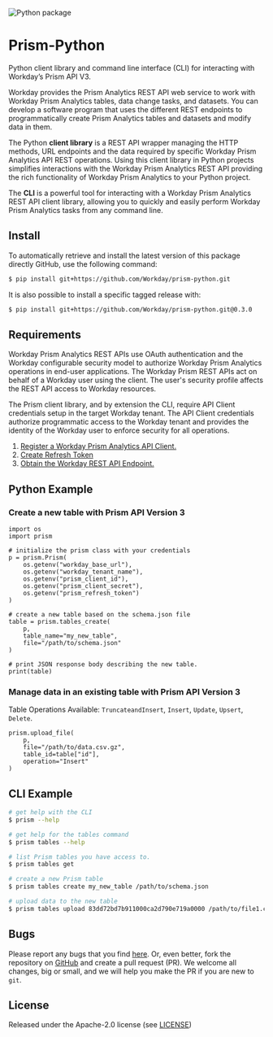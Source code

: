 ![Python package](https://github.com/Workday/prism-python/workflows/Python%20package/badge.svg)

# Prism-Python

Python client library and command line interface (CLI) for interacting with
Workday’s Prism API V3.

Workday provides the Prism Analytics REST API web service to work with
Workday Prism Analytics tables, data change tasks, and datasets. You can develop
a software program that uses the different REST endpoints to 
programmatically create Prism Analytics tables and datasets and modify 
data in them.

The Python **client library** is a REST API wrapper managing the HTTP methods,
URL endpoints and the data required by specific Workday Prism Analytics API
REST operations.  Using this client library in Python projects simplifies interactions
with the Workday Prism Analytics REST API providing the rich functionality
of Workday Prism Analytics to your Python project.

The **CLI** is a powerful tool for interacting with a Workday Prism Analytics 
REST API client library, allowing you to quickly and easily perform Workday 
Prism Analytics tasks from any command line.

## Install

To automatically retrieve and install the latest version of this
package directly GitHub, use the following command:

```bash
$ pip install git+https://github.com/Workday/prism-python.git
```

It is also possible to install a specific tagged release with:

```bash
$ pip install git+https://github.com/Workday/prism-python.git@0.3.0
```

## Requirements

Workday Prism Analytics REST APIs use OAuth authentication and the Workday 
configurable security model to authorize Workday Prism Analytics operations
in end-user applications.  The Workday Prism REST APIs act on behalf of 
a Workday user using the client. The user's security profile affects the 
REST API access to Workday resources.

The Prism client library, and by extension the CLI, require API Client 
credentials setup in the target Workday tenant.  The API Client credentials 
authorize programmatic access to the Workday tenant and provides the identity
of the Workday user to enforce security for all operations.

1. [Register a Workday Prism Analytics API Client.](https://doc.workday.com/admin-guide/en-us/workday-studio/integration-design/common-components/the-prismanalytics-subassembly/tzr1533120600898.html)
2. [Create Refresh Token](https://doc.workday.com/reader/J1YvI9CYZUWl1U7_PSHyHA/L_RKkfJI6bKu1M2~_mfesQ)
3. [Obtain the Workday REST API Endpoint.](https://doc.workday.com/reader/J1YvI9CYZUWl1U7_PSHyHA/L_RKkfJI6bKu1M2~_mfesQ)


## Python Example

### Create a new table with Prism API Version 3

```{python}
import os
import prism

# initialize the prism class with your credentials
p = prism.Prism(
    os.getenv("workday_base_url"),
    os.getenv("workday_tenant_name"),
    os.getenv("prism_client_id"),
    os.getenv("prism_client_secret"),
    os.getenv("prism_refresh_token")
)

# create a new table based on the schema.json file
table = prism.tables_create(
    p,
    table_name="my_new_table",
    file="/path/to/schema.json"
)

# print JSON response body describing the new table.
print(table)
```

### Manage data in an existing table with Prism API Version 3
Table Operations Available: `TruncateandInsert`, `Insert`, `Update`, `Upsert`,
`Delete`.

```{python}
prism.upload_file(
    p,
    file="/path/to/data.csv.gz", 
    table_id=table["id"],
    operation="Insert"
)
```

## CLI Example

```bash
# get help with the CLI
$ prism --help

# get help for the tables command
$ prism tables --help

# list Prism tables you have access to.
$ prism tables get

# create a new Prism table 
$ prism tables create my_new_table /path/to/schema.json

# upload data to the new table
$ prism tables upload 83dd72bd7b911000ca2d790e719a0000 /path/to/file1.csv.gz
```

## Bugs
Please report any bugs that you find [here](https://github.com/Workday/prism-python/issues).
Or, even better, fork the repository on [GitHub](https://github.com/Workday/prism-python)
and create a pull request (PR). We welcome all changes, big or small, and we
will help you make the PR if you are new to `git`.

## License
Released under the Apache-2.0 license (see [LICENSE](https://github.com/Workday/prism-python/blob/master/LICENSE))
